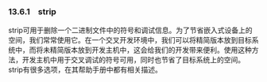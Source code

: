 ### 13.6.1　strip

strip可用于删除一个二进制文件中的符号和调试信息。为了节省嵌入式设备上的空间，我们常常使用它。在一个交叉开发环境中，我们可以将精简版本放到目标系统中，而将未精简版本放到开发主机中，这会给我们的开发带来便利。使用这种方法，开发主机中用于交叉调试的符号可用，同时也节省了目标系统上的空间。strip有很多选项，在其帮助手册中都有相关描述。

